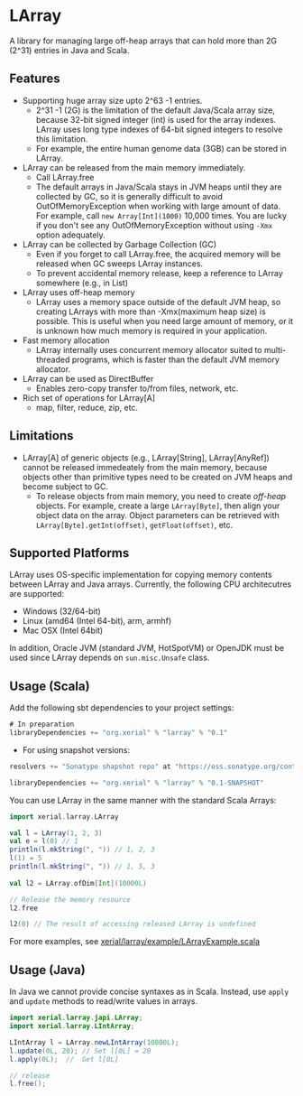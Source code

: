 LArray
=== 
A library for managing large off-heap arrays that can hold more than 2G (2^31) entries in Java and Scala.

## Features 
 * Supporting huge array size upto 2^63 -1 entries.
   * 2^31 -1 (2G) is the limitation of the default Java/Scala array size, because 32-bit signed integer (int) is used for the array indexes. LArray uses long type indexes of 64-bit signed integers to resolve this limitation.
   * For example, the entire human genome data (3GB) can be stored in LArray. 
 * LArray can be released from the main memory immediately. 
   * Call LArray.free 
   * The default arrays in Java/Scala stays in JVM heaps until they are collected by GC, so it is generally difficult to avoid OutOfMemoryException when working with large amount of data. For example, call `new Array[Int](1000)` 10,000 times. You are lucky if you don't see any OutOfMemoryException without using `-Xmx` option adequately.
 * LArray can be collected by Garbage Collection (GC)
   * Even if you forget to call LArray.free, the acquired memory will be released when GC sweeps LArray instances.
   * To prevent accidental memory release, keep a reference to LArray somewhere (e.g., in List)
 * LArray uses off-heap memory
   * LArray uses a memory space outside of the default JVM heap, so creating LArrays with more than -Xmx(maximum heap size) is possible. This is useful when you need large amount of memory, or it is unknown how much memory is required in your application.
 * Fast memory allocation
   * LArray internally uses concurrent memory allocator suited to multi-threaded programs, which is faster than the default JVM memory allocator.
 * LArray can be used as DirectBuffer
   * Enables zero-copy transfer to/from files, network, etc.
 * Rich set of operations for LArray[A]
   * map, filter, reduce, zip, etc.

 
## Limitations

  * LArray[A] of generic objects (e.g., LArray[String], LArray[AnyRef]) cannot be released immedeately from the main memory, because objects other than primitive types need to be created on JVM heaps and become subject to GC. 
    * To release objects from main memory, you need to create *off-heap* objects. For example, create a large `LArray[Byte]`, then align your object data on the array. Object parameters can be retrieved with `LArray[Byte].getInt(offset)`, `getFloat(offset)`, etc. 
  

## Supported Platforms

LArray uses OS-specific implementation for copying memory contents between LArray and Java arrays. Currently, the following CPU architecutres are supported:

 * Windows (32/64-bit)
 * Linux (amd64 (Intel 64-bit), arm, armhf)
 * Mac OSX (Intel 64bit)

In addition, Oracle JVM (standard JVM, HotSpotVM) or OpenJDK must be used since LArray depends on `sun.misc.Unsafe` class.

## Usage (Scala)
Add the following sbt dependencies to your project settings:

```scala
# In preparation 
libraryDependencies += "org.xerial" % "larray" % "0.1"
```

 * For using snapshot versions:

```scala
resolvers += "Sonatype shapshot repo" at "https://oss.sonatype.org/content/repositories/snapshots/"

libraryDependencies += "org.xerial" % "larray" % "0.1-SNAPSHOT"
```

You can use LArray in the same manner with the standard Scala Arrays: 

```scala
import xerial.larray.LArray

val l = LArray(1, 2, 3)
val e = l(0) // 1
println(l.mkString(", ")) // 1, 2, 3
l(1) = 5
println(l.mkString(", ")) // 1, 5, 3
    
val l2 = LArray.ofDim[Int](10000L)

// Release the memory resource
l2.free 

l2(0) // The result of accessing released LArray is undefined
```

For more examples, see [xerial/larray/example/LArrayExample.scala](https://github.com/xerial/larray/blob/develop/src/main/scala/xerial/larray/example/LArrayExample.scala)

## Usage (Java)

In Java we cannot provide concise syntaxes as in Scala. Instead, use `apply` and `update` methods to read/write values in arrays.

```java
import xerial.larray.japi.LArray;
import xerial.larray.LIntArray;

LIntArray l = LArray.newLIntArray(10000L);
l.update(0L, 20); // Set l[0L] = 20
l.apply(0L);  //  Get l[0L]

// release 
l.free();
```

